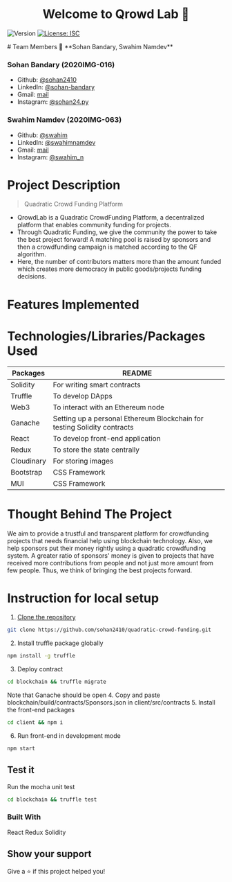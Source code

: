 <h1 align="center">Welcome to Qrowd Lab 👋</h1>
<p>
  <img alt="Version" src="https://img.shields.io/badge/version-1.0.0-blue.svg?cacheSeconds=2592000" />
  <a href="#" target="_blank">
    <img alt="License: ISC" src="https://img.shields.io/badge/License-ISC-yellow.svg" />
  </a>
</p>
# Team Members
👤 **Sohan Bandary, Swahim Namdev**

### Sohan Bandary (2020IMG-016)
* Github: [@sohan2410](https://github.com/sohan2410)
* LinkedIn: [@sohan-bandary](https://linkedin.com/in/sohan-bandary)
* Gmail: [mail](mailto:bandarysohan24@gmail.com)
* Instagram: [@sohan24.py](https://www.instagram.com/sohan24.py/)

### Swahim Namdev (2020IMG-063)
* Github: [@swahim](https://github.com/swahim)
* LinkedIn: [@swahimnamdev](https://www.linkedin.com/in/swahimnamdev/)
* Gmail: [mail](mailto:swahimn@gmail.com)
* Instagram: [@swahim_n](https://www.instagram.com/swahim_n/)

# Project Description
> Quadratic Crowd Funding Platform

* QrowdLab is a Quadratic CrowdFunding Platform, a decentralized platform that enables community funding for projects. 
* Through Quadratic Funding, we give the community the power to take the best project forward!  A matching pool is raised by sponsors and then a crowdfunding campaign is matched according to the QF algorithm.
* Here, the number of contributors matters more than the amount funded which creates more democracy in public goods/projects funding decisions.

# Features Implemented

# Technologies/Libraries/Packages Used
| Packages | README |
| ------ | ------ |
|Solidity| For writing smart contracts |
|Truffle| To develop DApps |
| Web3 | To interact with an Ethereum node  |
|Ganache| Setting up a personal Ethereum Blockchain for testing Solidity contracts|
|React| To develop front-end application |
|Redux| To store the state centrally |
|Cloudinary| For storing images |
|Bootstrap| CSS Framework |
|MUI| CSS Framework |
# Thought Behind The Project
We aim to provide a trustful and transparent platform for crowdfunding projects that needs financial help using blockchain technology. Also, we help sponsors put their money rightly using a quadratic crowdfunding system. A greater ratio of sponsors' money is given to projects that have received more contributions from people and not just more amount from few people. Thus, we think of bringing the best projects forward.
# Instruction for local setup
1. [Clone the repository](https://github.com/sohan2410/quadratic-crowd-funding.git)
```sh
git clone https://github.com/sohan2410/quadratic-crowd-funding.git
```
2. Install truffle package globally
```sh
npm install -g truffle
```
3. Deploy contract
```sh
cd blockchain && truffle migrate
```
Note that Ganache should be open
4. Copy and paste blockchain/build/contracts/Sponsors.json in client/src/contracts
5. Install the front-end packages
```sh
cd client && npm i
```
6. Run front-end in development mode
```sh
npm start
```

## Test it
Run the mocha unit test
```sh
cd blockchain && truffle test
```



### Built With
React Redux Solidity
## Show your support

Give a ⭐️ if this project helped you!
